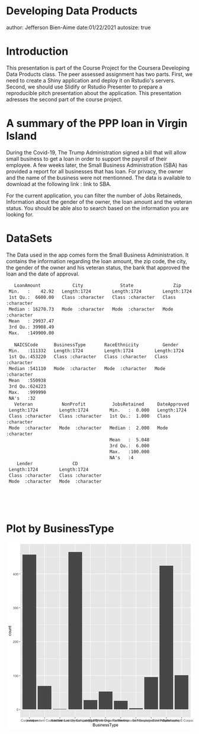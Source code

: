 Developing Data Products
========================================================
author: Jefferson Bien-Aime
date:01/22/2021
autosize: true

Introduction
========================================================

This presentation is part of the Course Project for the Coursera Developing Data Products class. The peer assessed assignment has two parts. First, we need to create a Shiny application and deploy it on Rstudio's servers. Second, we should use Slidify or Rstudio Presenter to prepare a reproducible pitch presentation about the application. This presentation adresses the second part of the course project.

A summary of the PPP loan in Virgin Island
========================================================

During the Covid-19, The Trump Administration signed a bill that will allow small business to get a loan in order to support the payroll of their employee. A few weeks later, the Small Business Administration (SBA) has provided a report for all businesses that has loan. For privacy, the owner and the name of the business were not mentionned. The data is available to download at the following link : link to SBA.

For the current application, you can filter the number of Jobs Retaineds, Information about the gender of the owner, the loan amount and the veteran status. You should be able also to search based on the information you are looking for. 

DataSets
========================================================
The Data used in the app comes form the Small Business Administration. It contains the information regarding the loan amount, the zip code, the city, the gender of the owner and his veteran status, the bank that approved the loan and the date of approval.


```
   LoanAmount            City              State               Zip           
 Min.   :    42.92   Length:1724        Length:1724        Length:1724       
 1st Qu.:  6600.00   Class :character   Class :character   Class :character  
 Median : 16270.73   Mode  :character   Mode  :character   Mode  :character  
 Mean   : 29937.47                                                           
 3rd Qu.: 39908.49                                                           
 Max.   :149900.00                                                           
                                                                             
   NAICSCode      BusinessType       RaceEthnicity         Gender         
 Min.   :111332   Length:1724        Length:1724        Length:1724       
 1st Qu.:453220   Class :character   Class :character   Class :character  
 Median :541110   Mode  :character   Mode  :character   Mode  :character  
 Mean   :550938                                                           
 3rd Qu.:624223                                                           
 Max.   :999990                                                           
 NA's   :32                                                               
   Veteran           NonProfit          JobsRetained     DateApproved      
 Length:1724        Length:1724        Min.   :  0.000   Length:1724       
 Class :character   Class :character   1st Qu.:  1.000   Class :character  
 Mode  :character   Mode  :character   Median :  2.000   Mode  :character  
                                       Mean   :  5.048                     
                                       3rd Qu.:  6.000                     
                                       Max.   :100.000                     
                                       NA's   :4                           
    Lender               CD           
 Length:1724        Length:1724       
 Class :character   Class :character  
 Mode  :character   Mode  :character  
                                      
                                      
                                      
                                      
```

Plot by BusinessType
========================================================

![plot of chunk unnamed-chunk-2](Wee4-figure/unnamed-chunk-2-1.png)
